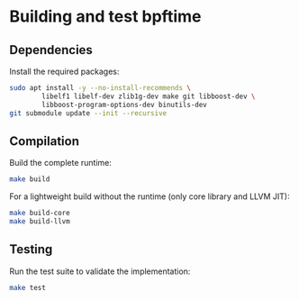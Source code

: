 
# Building and test bpftime

## Dependencies

Install the required packages:

```bash
sudo apt install -y --no-install-recommends \
        libelf1 libelf-dev zlib1g-dev make git libboost-dev \
        libboost-program-options-dev binutils-dev
git submodule update --init --recursive
```

## Compilation

Build the complete runtime:

```bash
make build
```

For a lightweight build without the runtime (only core library and LLVM JIT):

```bash
make build-core
make build-llvm
```

## Testing

Run the test suite to validate the implementation:

```bash
make test
```
